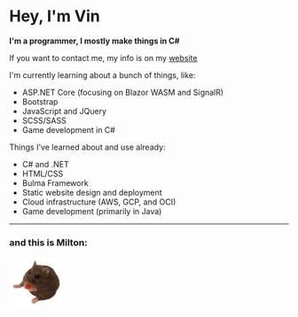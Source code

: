 # Hey, I'm Vin

**I'm a programmer, I mostly make things in C#**

If you want to contact me, my info is on my [website](https://vinfg1.com)

I'm currently learning about a bunch of things, like:
- ASP.NET Core (focusing on Blazor WASM and SignalR)
- Bootstrap
- JavaScript and JQuery
- SCSS/SASS
- Game development in C#

Things I've learned about and use already:
- C# and .NET
- HTML/CSS
- Bulma Framework
- Static website design and deployment
- Cloud infrastructure (AWS, GCP, and OCI)
- Game development (primarily in Java)

---
### and this is Milton:
<img src='milton.png'>

